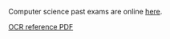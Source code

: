 Computer science past exams are online [here](https://revisionworld.com/gcse-revision/ict/past-papers/ocr-gcse-computer-science-past-papers).

[OCR reference PDF](https://cdn-knowitallent.pressidium.com/wp-content/uploads/2022/10/ocr-exam-reference-language-cheatsheet-poster.pdf)
